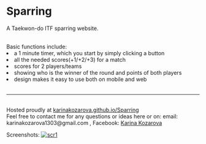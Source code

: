 # Sparring
A Taekwon-do ITF sparring website.

<br>
 Basic functions include:
 <li> a 1 minute timer, which you start by simply clicking a button </li>
 <li> all the needed scores(+1/+2/+3) for a match </li>
 <li> scores for 2 players/teams</li>
 <li> showing who is the winner of the round and points of both players</li>
 <li> design makes it easy to use both on mobile and web </li>
 <br> <hr> <br>
Hosted proudly at <a href="https://karinakozarova.github.io/Sparring/"> karinakozarova.github.io/Sparring </a> <br>
Feel free to contact me for any questions or ideas here or on: email: karinakozarova1303@gmail.com , Facebook: <a href = " https://www.facebook.com/karinakkozarova"> Karina Kozarova </a> <br>

Screenshots:
<a href="https://ibb.co/eGThBF"><img src="https://image.ibb.co/iONW5a/scr1.jpg" alt="scr1" border="0"></a><br />


